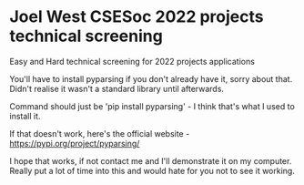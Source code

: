 # Joel West CSESoc 2022 projects technical screening
Easy and Hard technical screening for 2022 projects applications

You'll have to install pyparsing if you don't already have it, sorry about that. Didn't realise it wasn't a standard library until afterwards.

Command should just be 'pip install pyparsing' - I think that's what I used to install it.

If that doesn't work, here's the official website - https://pypi.org/project/pyparsing/

I hope that works, if not contact me and I'll demonstrate it on my computer. Really put a lot of time into this and would hate for you not to see it working.

